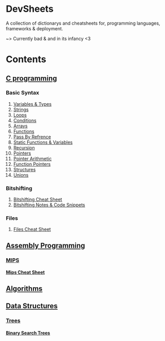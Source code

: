 # DevSheets
A collection of dictionarys and cheatsheets for, programming languages, frameworks &amp; deployment.

~> Currently bad & and in its infancy <3 

# Contents

## [C programming](./C/README.md)

### Basic Syntax

 1. [Variables & Types](./C/variables_basicTypes.c)
 2. [Strings](./C/strings.c)
 3. [Loops](./C/loops.c)
 4. [Conditions](./C/conditions.c)
 5. [Arrays](./C/arrays.c)
 6. [Functions](./C/functions.c)
 7. [Pass By Refrence](./C/pass_by_refrence.c)
 8. [Static Functions & Variables](./C/static_vars_funcs.c)
 9. [Recursion](./C/recursion.c)
 10. [Pointers](./C/pointers.c)
 11. [Pointer Arithmetic](./C/pointer_arithmetic.c)
 12. [Function Pointers](./C/function_pointers.c)
 13. [Structures](./C/structures.c)
 14. [Unions](./C/unions.c)

### Bitshifting

1. [Bitshifting Cheat Sheet](./C/bitshifting.md)
2. [Bitshifting Notes & Code Snippets](./C/bitmasks.c)

### Files

1. [Files Cheat Sheet](./C/files.md)

## [Assembly Programming](./ASM/README.md) 

### [MIPS](./ASM/MIPS/README.md)

#### [Mips Cheat Sheet](./ASM/MIPS/MIPS_Cheat_Sheet.md)

## [Algorithms](./Algorithms/README.md)

## [Data Structures](./Data%20Structures/README.md)

### [Trees](./Data%20Structures/Trees/README.md)

#### [Binary Search Trees](./Data%20Structures/Trees/BSTs.md)